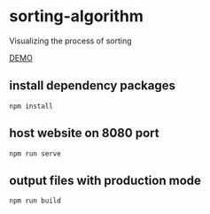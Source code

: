 # sorting-algorithm
Visualizing the process of sorting

[DEMO](https://sort-algorithm-70e2a.firebaseapp.com/)

## install dependency packages 
`npm install`
## host website on 8080 port
`npm run serve`

## output files with production mode
`npm run build`